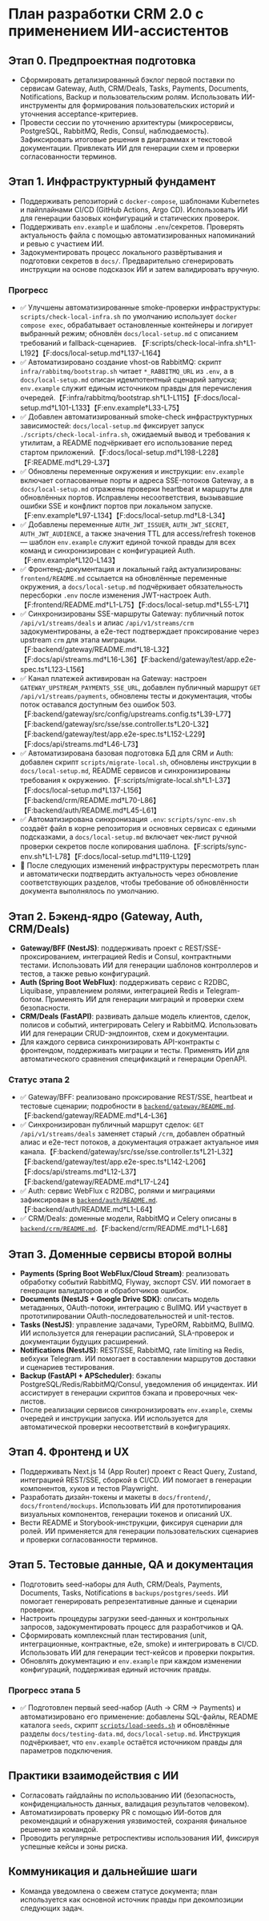# План разработки CRM 2.0 с применением ИИ-ассистентов

## Этап 0. Предпроектная подготовка
- Сформировать детализированный бэклог первой поставки по сервисам Gateway, Auth, CRM/Deals, Tasks, Payments, Documents, Notifications, Backup и пользовательским ролям. Использовать ИИ-инструменты для формирования пользовательских историй и уточнения acceptance-критериев.
- Провести сессии по уточнению архитектуры (микросервисы, PostgreSQL, RabbitMQ, Redis, Consul, наблюдаемость). Зафиксировать итоговые решения в диаграммах и текстовой документации. Привлекать ИИ для генерации схем и проверки согласованности терминов.

## Этап 1. Инфраструктурный фундамент
- Поддерживать репозиторий с `docker-compose`, шаблонами Kubernetes и пайплайнами CI/CD (GitHub Actions, Argo CD). Использовать ИИ для генерации базовых конфигураций и статических проверок.
- Поддерживать `env.example` и шаблоны `.env`/секретов. Проверять актуальность файла с помощью автоматизированных напоминаний и ревью с участием ИИ.
- Задокументировать процесс локального развёртывания и подготовки секретов в `docs/`. Предварительно сгенерировать инструкции на основе подсказок ИИ и затем валидировать вручную.

### Прогресс
- ✅ Улучшены автоматизированные smoke-проверки инфраструктуры: `scripts/check-local-infra.sh` по умолчанию использует `docker compose exec`, обрабатывает остановленные контейнеры и логирует выбранный режим; обновлён `docs/local-setup.md` с описанием требований и fallback-сценариев. 【F:scripts/check-local-infra.sh†L1-L192】【F:docs/local-setup.md†L137-L164】
- ✅ Автоматизировано создание vhost-ов RabbitMQ: скрипт `infra/rabbitmq/bootstrap.sh` читает `*_RABBITMQ_URL` из `.env`, а в `docs/local-setup.md` описан идемпотентный сценарий запуска; `env.example` служит единым источником правды для перечисления очередей.【F:infra/rabbitmq/bootstrap.sh†L1-L115】【F:docs/local-setup.md†L101-L133】【F:env.example†L33-L75】
- ✅ Добавлен автоматизированный smoke-check инфраструктурных зависимостей: `docs/local-setup.md` фиксирует запуск `./scripts/check-local-infra.sh`, ожидаемый вывод и требования к утилитам, а README подчёркивает его использование перед стартом приложений.【F:docs/local-setup.md†L198-L228】【F:README.md†L29-L37】
- ✅ Обновлены переменные окружения и инструкции: `env.example` включает согласованные порты и адреса SSE-потоков Gateway, а в `docs/local-setup.md` отражены проверки heartbeat и маршруты для обновлённых портов. Исправлены несоответствия, вызывавшие ошибки SSE и конфликт портов при локальном запуске.【F:env.example†L97-L134】【F:docs/local-setup.md†L8-L34】
- ✅ Добавлены переменные `AUTH_JWT_ISSUER`, `AUTH_JWT_SECRET`, `AUTH_JWT_AUDIENCE`, а также значения TTL для access/refresh токенов — шаблон `env.example` служит единой точкой правды для всех команд и синхронизирован с конфигурацией Auth.【F:env.example†L120-L143】
- ✅ Фронтенд-документация и локальный гайд актуализированы: `frontend/README.md` ссылается на обновлённые переменные окружения, а `docs/local-setup.md` подчёркивает обязательность пересборки `.env` после изменения JWT-настроек Auth.【F:frontend/README.md†L1-L75】【F:docs/local-setup.md†L55-L71】
- ✅ Синхронизированы SSE-маршруты Gateway: публичный поток `/api/v1/streams/deals` и алиас `/api/v1/streams/crm` задокументированы, а e2e-тест подтверждает проксирование через upstream `crm` для этапа миграции.【F:backend/gateway/README.md†L18-L32】【F:docs/api/streams.md†L16-L36】【F:backend/gateway/test/app.e2e-spec.ts†L123-L156】
- ✅ Канал платежей активирован на Gateway: настроен `GATEWAY_UPSTREAM_PAYMENTS_SSE_URL`, добавлен публичный маршрут `GET /api/v1/streams/payments`, обновлены тесты и документация, чтобы поток оставался доступным без ошибок 503.【F:backend/gateway/src/config/upstreams.config.ts†L39-L77】【F:backend/gateway/src/sse/sse.controller.ts†L20-L32】【F:backend/gateway/test/app.e2e-spec.ts†L152-L229】【F:docs/api/streams.md†L46-L73】
- ✅ Автоматизирована базовая подготовка БД для CRM и Auth: добавлен скрипт `scripts/migrate-local.sh`, обновлены инструкции в `docs/local-setup.md`, README сервисов и синхронизированы требования к окружению.【F:scripts/migrate-local.sh†L1-L37】【F:docs/local-setup.md†L137-L156】【F:backend/crm/README.md†L70-L86】【F:backend/auth/README.md†L45-L61】
- ✅ Автоматизирована синхронизация `.env`: `scripts/sync-env.sh` создаёт файл в корне репозитория и основных сервисах с едиными подсказками, а `docs/local-setup.md` включает чек-лист ручной проверки секретов после копирования шаблона.【F:scripts/sync-env.sh†L1-L78】【F:docs/local-setup.md†L119-L129】
- 🔁 После следующих изменений инфраструктуры пересмотреть план и автоматически подтвердить актуальность через обновление соответствующих разделов, чтобы требование об обновлённости документа выполнялось по умолчанию.

## Этап 2. Бэкенд-ядро (Gateway, Auth, CRM/Deals)
- **Gateway/BFF (NestJS)**: поддерживать проект с REST/SSE-проксированием, интеграцией Redis и Consul, контрактными тестами. Использовать ИИ для генерации шаблонов контроллеров и тестов, а также ревью конфигураций.
- **Auth (Spring Boot WebFlux)**: поддерживать сервис с R2DBC, Liquibase, управлением ролями, интеграцией Redis и Telegram-ботом. Применять ИИ для генерации миграций и проверки схем безопасности.
- **CRM/Deals (FastAPI)**: развивать дальше модель клиентов, сделок, полисов и событий, интегрировать Celery и RabbitMQ. Использовать ИИ для генерации CRUD-эндпоинтов, схем и документации.
- Для каждого сервиса синхронизировать API-контракты с фронтендом, поддерживать миграции и тесты. Применять ИИ для автоматического сравнения спецификаций и генерации OpenAPI.

### Статус этапа 2
- ✅ Gateway/BFF: реализовано проксирование REST/SSE, heartbeat и тестовые сценарии; подробности в [`backend/gateway/README.md`](../backend/gateway/README.md).【F:backend/gateway/README.md†L4-L36】
- ✅ Синхронизирован публичный маршрут сделок: `GET /api/v1/streams/deals` заменяет старый `/crm`, добавлен обратный алиас и e2e-тест потоков, а документация отражает актуальное имя канала.【F:backend/gateway/src/sse/sse.controller.ts†L21-L32】【F:backend/gateway/test/app.e2e-spec.ts†L142-L206】【F:docs/api/streams.md†L12-L37】【F:backend/gateway/README.md†L17-L24】
- ✅ Auth: сервис WebFlux с R2DBC, ролями и миграциями зафиксирован в [`backend/auth/README.md`](../backend/auth/README.md).【F:backend/auth/README.md†L1-L64】
- ✅ CRM/Deals: доменные модели, RabbitMQ и Celery описаны в [`backend/crm/README.md`](../backend/crm/README.md).【F:backend/crm/README.md†L1-L68】

## Этап 3. Доменные сервисы второй волны
- **Payments (Spring Boot WebFlux/Cloud Stream)**: реализовать обработку событий RabbitMQ, Flyway, экспорт CSV. ИИ помогает в генерации валидаторов и обработчиков ошибок.
- **Documents (NestJS + Google Drive SDK)**: описать модель метаданных, OAuth-потоки, интеграцию с BullMQ. ИИ участвует в прототипировании OAuth-последовательностей и unit-тестов.
- **Tasks (NestJS)**: управление задачами, TypeORM, RabbitMQ, BullMQ. ИИ используется для генерации расписаний, SLA-проверок и документации будущих расширений.
- **Notifications (NestJS)**: REST/SSE, RabbitMQ, rate limiting на Redis, вебхуки Telegram. ИИ помогает в составлении маршрутов доставки и сценариев тестирования.
- **Backup (FastAPI + APScheduler)**: бэкапы PostgreSQL/Redis/RabbitMQ/Consul, уведомления об инцидентах. ИИ ассистирует в генерации скриптов бэкапа и проверочных чек-листов.
- После реализации сервисов синхронизировать `env.example`, схемы очередей и инструкции запуска. ИИ используется для автоматической проверки несоответствий в конфигурациях.

## Этап 4. Фронтенд и UX
- Поддерживать Next.js 14 (App Router) проект с React Query, Zustand, интеграцией REST/SSE, сборкой в CI/CD. ИИ помогает в генерации компонентов, хуков и тестов Playwright.
- Разработать дизайн-токены и макеты в `docs/frontend/`, `docs/frontend/mockups`. Использовать ИИ для прототипирования визуальных компонентов, генерации токенов и описаний UX.
- Вести README и Storybook-инструкции, фиксируя сценарии для ролей. ИИ применяется для генерации пользовательских сценариев и проверки согласованности терминов.

## Этап 5. Тестовые данные, QA и документация
- Подготовить seed-наборы для Auth, CRM/Deals, Payments, Documents, Tasks, Notifications в `backups/postgres/seeds`. ИИ помогает генерировать репрезентативные данные и сценарии проверки.
- Настроить процедуры загрузки seed-данных и контрольных запросов, задокументировать процесс для разработчиков и QA.
- Сформировать комплексный план тестирования (unit, интеграционные, контрактные, e2e, smoke) и интегрировать в CI/CD. Использовать ИИ для генерации тест-кейсов и проверки покрытия.
- Обновлять документацию и `env.example` при каждом изменении конфигураций, поддерживая единый источник правды.

### Прогресс этапа 5
- ✅ Подготовлен первый seed-набор (Auth → CRM → Payments) и автоматизировано его применение: добавлены SQL-файлы, README каталога `seeds`, скрипт [`scripts/load-seeds.sh`](../scripts/load-seeds.sh) и обновлённые разделы `docs/testing-data.md`, `docs/local-setup.md`. Инструкция подчёркивает, что `env.example` остаётся источником правды для параметров подключения.

## Практики взаимодействия с ИИ
- Согласовать гайдлайны по использованию ИИ (безопасность, конфиденциальность данных, валидация результатов человеком).
- Автоматизировать проверку PR с помощью ИИ-ботов для рекомендаций и обнаружения уязвимостей, сохраняя финальное решение за командой.
- Проводить регулярные ретроспективы использования ИИ, фиксируя успешные кейсы и зоны риска.

## Коммуникация и дальнейшие шаги
- Команда уведомлена о свежем статусе документа; план используется как основной источник правды при декомпозиции следующих задач.
